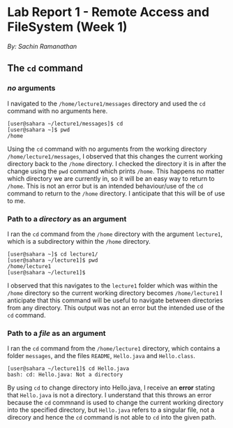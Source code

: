 # Lab Report 1 - Remote Access and FileSystem (Week 1)
_By: Sachin Ramanathan_

## The `cd` command

### _no_ arguments

I navigated to the `/home/lecture1/messages` directory and used the `cd` command with no arguments here.

```
[user@sahara ~/lecture1/messages]$ cd
[user@sahara ~]$ pwd
/home
```

Using the `cd` command with no arguments from the working directory `/home/lecture1/messages`, I observed that this changes the current working directory back to the `/home` directory.
I checked the directory it is in after the change using the `pwd` command which prints `/home`.
This happens no matter which directory we are currently in, so it will be an easy way to return to `/home`.
This is not an error but is an intended behaviour/use of the `cd` command to return to the `/home` directory. I anticipate that this will be of use to me.

### Path to a _directory_ as an argument

I ran the `cd` command from the `/home` directory with the argument `lecture1`, which is a subdirectory within the `/home` directory.

```
[user@sahara ~]$ cd lecture1/
[user@sahara ~/lecture1]$ pwd
/home/lecture1
[user@sahara ~/lecture1]$
```

I observed that this navigates to the `lecture1` folder which was within the `/home` directory so the current working directory becomes `/home/lecture1`
I anticipate that this command will be useful to navigate between directories from any directory.
This output was not an error but the intended use of the `cd` command.

### Path to a _file_ as an argument

I ran the `cd` command from the `/home/lecture1` directory, which contains a folder `messages`, and the files `README`, `Hello.java` and `Hello.class`.

```
[user@sahara ~/lecture1]$ cd Hello.java 
bash: cd: Hello.java: Not a directory
```

By using `cd` to change directory into Hello.java, I receive an **error** stating that `Hello.java` is not a directory.
I understand that this throws an error because the `cd` commnand is used to change the current working directory into the specified directory, but `Hello.java` refers to a 
singular file, not a direcory and hence the `cd` command is not able to `cd` into the given path.
